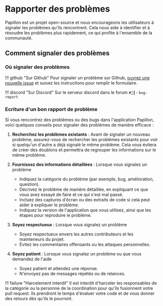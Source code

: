 # Rapporter des problèmes

Papillon est un projet open-source et nous encourageons les utilisateurs à signaler les problèmes qu'ils rencontrent. Cela nous aide à identifier et à résoudre les problèmes plus rapidement, ce qui profite à l'ensemble de la communauté.

## Comment signaler des problèmes

### Où signaler des problèmes

!!! github "Sur Github"
    Pour signaler un problème sur Github, [ouvrez une nouvelle issue](#) et suivez les instructions pour remplir le formulaire.

!!! discord "Sur Discord"
    Sur le serveur discord dans le forum `#🧪┃・bug-report`

### Ecriture d'un bon rapport de problème

Si vous rencontrez des problèmes ou des bugs dans l'application Papillon, voici quelques conseils pour signaler des problèmes de manière efficace :

1. **Recherchez les problèmes existants** : Avant de signaler un nouveau problème, assurez-vous de rechercher les problèmes existants pour voir si quelqu'un d'autre a déjà signalé le même problème. Cela vous évitera de créer des doublons et permettra de regrouper les informations sur le même problème.

2. **Fournissez des informations détaillées** : Lorsque vous signalez un problème
    - Indiquez la catégorie du problème (par exemple, bug, amélioration, question).
    - Décrivez le problème de manière détaillée, en expliquant ce que vous avez essayé de faire et ce qui s'est mal passé.
    - Incluez des captures d'écran ou des extraits de code si cela peut aider à expliquer le problème.
    - Indiquez la version de l'application que vous utilisez, ainsi que les étapes pour reproduire le problème.

3. **Soyez respectueux** : Lorsque vous signalez un problème
    - Soyez respectueux envers les autres contributeurs et les mainteneurs du projet.
    - Évitez les commentaires offensants ou les attaques personnelles.

4. **Soyez patient** : Lorsque vous signalez un problème ou que vous demandez de l'aide
    - Soyez patient et attendez une réponse.
    - N'envoyez pas de messages répétés ou de relances.

!!! failure "Harcelement interdit"
    Il est interdit d'harceler les responsables de la catégorie ou la personne de la coordination pour qu'ils fusionnent votre pull request. Ils prendront le temps d'évaluer votre code et de vous donner des retours dès qu'ils le pourront.